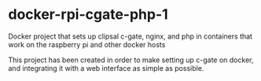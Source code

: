 # docker-rpi-cgate-php-1
Docker project that sets up clipsal c-gate, nginx, and php in containers that work on the raspberry pi and other docker hosts

This project has been created in order to make setting up c-gate on docker, and integrating it with a web interface as simple as possible.
